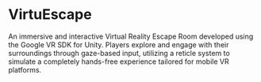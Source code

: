 # VirtuEscape
An immersive and interactive Virtual Reality Escape Room developed using the Google VR SDK for Unity. Players explore and engage with their surroundings through gaze-based input, utilizing a reticle system to simulate a completely hands-free experience tailored for mobile VR platforms.
